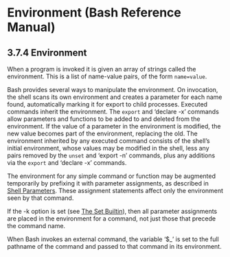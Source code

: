 # Environment \(Bash Reference Manual\)

## 3.7.4 Environment

When a program is invoked it is given an array of strings called the environment. This is a list of name-value pairs, of the form `name=value`.

Bash provides several ways to manipulate the environment. On invocation, the shell scans its own environment and creates a parameter for each name found, automatically marking it for export to child processes. Executed commands inherit the environment. The `export` and ‘declare -x’ commands allow parameters and functions to be added to and deleted from the environment. If the value of a parameter in the environment is modified, the new value becomes part of the environment, replacing the old. The environment inherited by any executed command consists of the shell’s initial environment, whose values may be modified in the shell, less any pairs removed by the `unset` and ‘export -n’ commands, plus any additions via the `export` and ‘declare -x’ commands.

The environment for any simple command or function may be augmented temporarily by prefixing it with parameter assignments, as described in [Shell Parameters](shell-parameters-bash-reference-manual.md#Shell-Parameters). These assignment statements affect only the environment seen by that command.

If the -k option is set \(see [The Set Builtin](the-set-builtin-bash-reference-manual.md#The-Set-Builtin)\), then all parameter assignments are placed in the environment for a command, not just those that precede the command name.

When Bash invokes an external command, the variable ‘$\_’ is set to the full pathname of the command and passed to that command in its environment.

